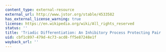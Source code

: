 ```yaml
---
content_type: external-resource
external_url: http://www.jstor.org/stable/4533582
has_external_license_warning: true
license: https://en.wikipedia.org/wiki/All_rights_reserved
status: ''
title: 'Triadic Differentiation: An Inhibitory Process Protecting Pair Bonds in Baboons'
uid: cbf1c897-479d-4c73-acd8-ff5e87248e1f
wayback_url: ''
---
```


